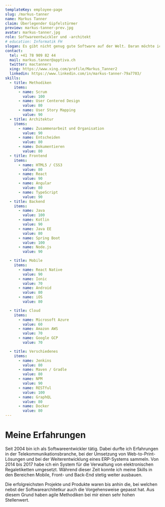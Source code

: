 ```yaml
---
templateKey: employee-page
slug: /markus-tanner
name: Markus Tanner
claim: Überlegender Gipfelstürmer
preview: markus-tanner-prev.jpg
avatar: markus-tanner.jpg
role: Softwareentwickler und -architekt
# education: Informatik FH
slogan: Es gibt nicht genug gute Software auf der Welt. Daran möchte ich etwas ändern.
contact:
  tel: +41 78 909 82 44
  mail: markus.tanner@apptiva.ch
  twitter: mactanners
  xing: https://www.xing.com/profile/Markus_Tanner2
  linkedin: https://www.linkedin.com/in/markus-tanner-79a7703/
skills:
  - title: Methodiken
    items:
      - name: Scrum
        value: 100
      - name: User Centered Design
        value: 80
      - name: User Story Mapping
        value: 90
  - title: Architektur
    items:
      - name: Zusammenarbeit und Organisation
        value: 90
      - name: Entscheiden
        value: 80
      - name: Dokumentieren
        value: 80
  - title: Frontend
    items:
      - name: HTML5 / CSS3
        value: 80
      - name: React
        value: 90
      - name: Angular
        value: 80
      - name: TypeScript
        value: 90
  - title: Backend
    items:
      - name: Java
        value: 100
      - name: Kotlin
        value: 90
      - name: Java EE
        value: 80
      - name: Spring Boot
        value: 100
      - name: Node.js
        value: 90

  - title: Mobile
    items:
      - name: React Native
        value: 90
      - name: Ionic
        value: 70
      - name: Android
        value: 80
      - name: iOS
        value: 80

  - title: Cloud
    items:
      - name: Microsoft Azure
        value: 60
      - name: Amazon AWS
        value: 70
      - name: Google GCP
        value: 70

  - title: Verschiedenes
    items:
      - name: Jenkins
        value: 80
      - name: Maven / Gradle
        value: 80
      - name: NPM
        value: 90
      - name: RESTful
        value: 100
      - name: GraphQL
        value: 80
      - name: Docker
        value: 80
---
```


# Meine Erfahrungen

Seit 2004 bin ich als Softwareentwickler tätig. Dabei durfte ich Erfahrungen in der Telekommunikationsbranche, bei der Umsetzung von Web-to-Print-Lösungen und bei der Weiterentwicklung eines ERP-Systems sammeln. Von 2014 bis 2017 habe ich ein System für die Verwaltung von elektronischen Regaletiketten umgesetzt. Während dieser Zeit konnte ich meine Skills in den Bereichen Mobile, Front- und Back-End stetig weiter ausbauen.

Die erfolgreichsten Projekte und Produkte waren bis anhin die, bei welchen nebst der Softwarearchitetkur auch die Vorgehensweise gepasst hat. Aus diesem Grund haben agile Methodiken bei mir einen sehr hohen Stellenwert.
